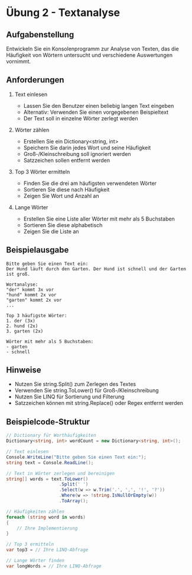 # Übung 2 - Textanalyse

## Aufgabenstellung

Entwickeln Sie ein Konsolenprogramm zur Analyse von Texten, das die Häufigkeit von Wörtern untersucht und verschiedene Auswertungen vornimmt.

## Anforderungen

1. Text einlesen
   - Lassen Sie den Benutzer einen beliebig langen Text eingeben
   - Alternativ: Verwenden Sie einen vorgegebenen Beispieltext
   - Der Text soll in einzelne Wörter zerlegt werden

2. Wörter zählen
   - Erstellen Sie ein Dictionary<string, int>
   - Speichern Sie darin jedes Wort und seine Häufigkeit
   - Groß-/Kleinschreibung soll ignoriert werden
   - Satzzeichen sollen entfernt werden

3. Top 3 Wörter ermitteln
   - Finden Sie die drei am häufigsten verwendeten Wörter
   - Sortieren Sie diese nach Häufigkeit
   - Zeigen Sie Wort und Anzahl an

4. Lange Wörter
   - Erstellen Sie eine Liste aller Wörter mit mehr als 5 Buchstaben
   - Sortieren Sie diese alphabetisch
   - Zeigen Sie die Liste an

## Beispielausgabe

```text
Bitte geben Sie einen Text ein:
Der Hund läuft durch den Garten. Der Hund ist schnell und der Garten ist groß.

Wortanalyse:
"der" kommt 3x vor
"hund" kommt 2x vor
"garten" kommt 2x vor
...

Top 3 häufigste Wörter:
1. der (3x)
2. hund (2x)
3. garten (2x)

Wörter mit mehr als 5 Buchstaben:
- garten
- schnell
```

## Hinweise

- Nutzen Sie string.Split() zum Zerlegen des Textes
- Verwenden Sie string.ToLower() für Groß-/Kleinschreibung
- Nutzen Sie LINQ für Sortierung und Filterung
- Satzzeichen können mit string.Replace() oder Regex entfernt werden

## Beispielcode-Struktur

```csharp
// Dictionary für Worthäufigkeiten
Dictionary<string, int> wordCount = new Dictionary<string, int>();

// Text einlesen
Console.WriteLine("Bitte geben Sie einen Text ein:");
string text = Console.ReadLine();

// Text in Wörter zerlegen und bereinigen
string[] words = text.ToLower()
                    .Split(' ')
                    .Select(w => w.Trim('.', ',', '!', '?'))
                    .Where(w => !string.IsNullOrEmpty(w))
                    .ToArray();

// Häufigkeiten zählen
foreach (string word in words)
{
    // Ihre Implementierung
}

// Top 3 ermitteln
var top3 = // Ihre LINQ-Abfrage

// Lange Wörter finden
var longWords = // Ihre LINQ-Abfrage
```
